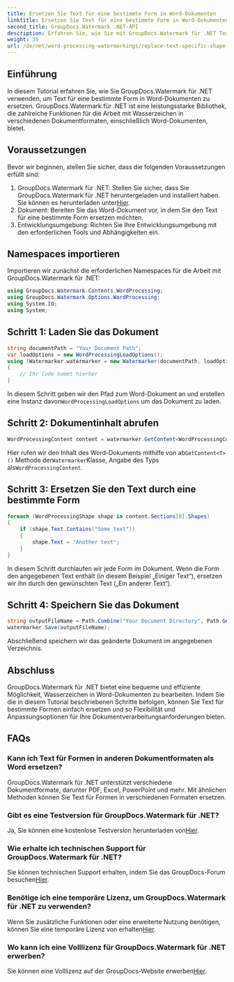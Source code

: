 ```yaml
---
title: Ersetzen Sie Text für eine bestimmte Form in Word-Dokumenten
linktitle: Ersetzen Sie Text für eine bestimmte Form in Word-Dokumenten
second_title: GroupDocs.Watermark .NET-API
description: Erfahren Sie, wie Sie mit GroupDocs.Watermark für .NET Text für bestimmte Formen in Word-Dokumenten ersetzen. Folgen Sie unserer Schritt-für-Schritt-Anleitung.
weight: 35
url: /de/net/word-processing-watermarkings/replace-text-specific-shape-word-docs/
---
```

## Einführung
In diesem Tutorial erfahren Sie, wie Sie GroupDocs.Watermark für .NET verwenden, um Text für eine bestimmte Form in Word-Dokumenten zu ersetzen. GroupDocs.Watermark für .NET ist eine leistungsstarke Bibliothek, die zahlreiche Funktionen für die Arbeit mit Wasserzeichen in verschiedenen Dokumentformaten, einschließlich Word-Dokumenten, bietet.
## Voraussetzungen
Bevor wir beginnen, stellen Sie sicher, dass die folgenden Voraussetzungen erfüllt sind:
1.  GroupDocs.Watermark für .NET: Stellen Sie sicher, dass Sie GroupDocs.Watermark für .NET heruntergeladen und installiert haben. Sie können es herunterladen unter[Hier](https://releases.groupdocs.com/Watermark/net/).
2. Dokument: Bereiten Sie das Word-Dokument vor, in dem Sie den Text für eine bestimmte Form ersetzen möchten.
3. Entwicklungsumgebung: Richten Sie Ihre Entwicklungsumgebung mit den erforderlichen Tools und Abhängigkeiten ein.

## Namespaces importieren
Importieren wir zunächst die erforderlichen Namespaces für die Arbeit mit GroupDocs.Watermark für .NET:
```csharp
using GroupDocs.Watermark.Contents.WordProcessing;
using GroupDocs.Watermark.Options.WordProcessing;
using System.IO;
using System;
```
## Schritt 1: Laden Sie das Dokument
```csharp
string documentPath = "Your Document Path";
var loadOptions = new WordProcessingLoadOptions();
using (Watermarker watermarker = new Watermarker(documentPath, loadOptions))
{
    // Ihr Code kommt hierher
}
```
 In diesem Schritt geben wir den Pfad zum Word-Dokument an und erstellen eine Instanz davon`WordProcessingLoadOptions` um das Dokument zu laden.
## Schritt 2: Dokumentinhalt abrufen
```csharp
WordProcessingContent content = watermarker.GetContent<WordProcessingContent>();
```
 Hier rufen wir den Inhalt des Word-Dokuments mithilfe von ab`GetContent<T>()` Methode der`Watermarker`Klasse, Angabe des Typs als`WordProcessingContent`.
## Schritt 3: Ersetzen Sie den Text durch eine bestimmte Form
```csharp
foreach (WordProcessingShape shape in content.Sections[0].Shapes)
{
    if (shape.Text.Contains("Some text"))
    {
        shape.Text = "Another text";
    }
}
```
In diesem Schritt durchlaufen wir jede Form im Dokument. Wenn die Form den angegebenen Text enthält (in diesem Beispiel „Einiger Text“), ersetzen wir ihn durch den gewünschten Text („Ein anderer Text“).
## Schritt 4: Speichern Sie das Dokument
```csharp
string outputFileName = Path.Combine("Your Document Directory", Path.GetFileName(documentPath));
watermarker.Save(outputFileName);
```
Abschließend speichern wir das geänderte Dokument im angegebenen Verzeichnis.

## Abschluss
GroupDocs.Watermark für .NET bietet eine bequeme und effiziente Möglichkeit, Wasserzeichen in Word-Dokumenten zu bearbeiten. Indem Sie die in diesem Tutorial beschriebenen Schritte befolgen, können Sie Text für bestimmte Formen einfach ersetzen und so Flexibilität und Anpassungsoptionen für Ihre Dokumentverarbeitungsanforderungen bieten.
## FAQs
### Kann ich Text für Formen in anderen Dokumentformaten als Word ersetzen?
GroupDocs.Watermark für .NET unterstützt verschiedene Dokumentformate, darunter PDF, Excel, PowerPoint und mehr. Mit ähnlichen Methoden können Sie Text für Formen in verschiedenen Formaten ersetzen.
### Gibt es eine Testversion für GroupDocs.Watermark für .NET?
 Ja, Sie können eine kostenlose Testversion herunterladen von[Hier](https://releases.groupdocs.com/).
### Wie erhalte ich technischen Support für GroupDocs.Watermark für .NET?
Sie können technischen Support erhalten, indem Sie das GroupDocs-Forum besuchen[Hier](https://forum.groupdocs.com/c/watermark/19).
### Benötige ich eine temporäre Lizenz, um GroupDocs.Watermark für .NET zu verwenden?
 Wenn Sie zusätzliche Funktionen oder eine erweiterte Nutzung benötigen, können Sie eine temporäre Lizenz von erhalten[Hier](https://purchase.groupdocs.com/temporary-license/).
### Wo kann ich eine Volllizenz für GroupDocs.Watermark für .NET erwerben?
 Sie können eine Volllizenz auf der GroupDocs-Website erwerben[Hier](https://purchase.groupdocs.com/buy).